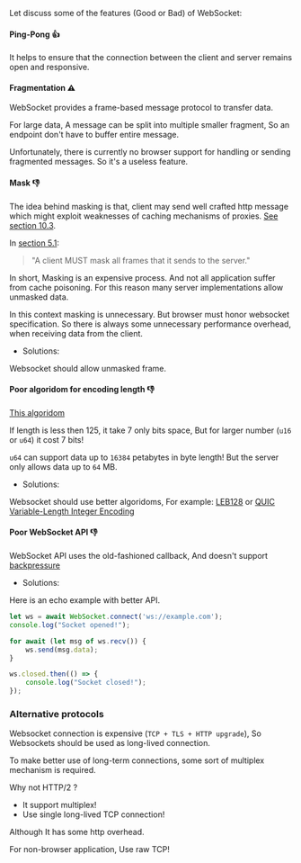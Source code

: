 
Let discuss some of the features (Good or Bad) of WebSocket:

#### Ping-Pong 👍

It helps to ensure that the connection between the client and server remains open and responsive.


#### Fragmentation ⚠️

WebSocket provides a frame-based message protocol to transfer data.

For large data, A message can be split into multiple smaller fragment, So an endpoint
don't have to buffer entire message.

Unfortunately, there is currently no browser support for handling or sending fragmented messages.
So it's a useless feature.


#### Mask 👎

The idea behind masking is that, client may send well crafted http message which 
might exploit weaknesses of caching mechanisms of proxies. [See section 10.3](https://www.rfc-editor.org/rfc/rfc6455#section-10.3).

In [section 5.1](https://www.rfc-editor.org/rfc/rfc6455#section-5.1):

> "A client MUST mask all frames that it sends to the server."

In short, Masking is an expensive process. And not all application suffer from cache poisoning.
For this reason many server implementations allow unmasked data.

In this context masking is unnecessary. But browser must honor websocket specification.
So there is always some unnecessary performance overhead, when receiving data from the client.

- Solutions:

Websocket should allow unmasked frame.


#### Poor algoridom for encoding length 👎

[This algoridom](https://www.rfc-editor.org/rfc/rfc6455#section-5.2)

If length is less then 125, it take 7 only bits space, But for larger number (`u16` or `u64`) it cost 7 bits! 

`u64` can support data up to `16384` petabytes in byte length! But the server only allows data up to `64` MB.


- Solutions: 

Websocket should use better algoridoms, For example: [LEB128](https://en.wikipedia.org/wiki/LEB128) or [QUIC Variable-Length Integer Encoding](https://www.rfc-editor.org/rfc/rfc9000.html#name-variable-length-integer-enc)


#### Poor WebSocket API 👎

WebSocket API uses the old-fashioned callback, And doesn't support [backpressure](https://streams.spec.whatwg.org/#backpressure)

- Solutions:

Here is an echo example with better API. 

```typescript
let ws = await WebSocket.connect('ws://example.com');
console.log("Socket opened!");

for await (let msg of ws.recv()) {
    ws.send(msg.data);
}

ws.closed.then(() => {
    console.log("Socket closed!");
});
```

### Alternative protocols

Websocket connection is expensive (`TCP + TLS + HTTP upgrade`), So Websockets should be used as long-lived connection. 

To make better use of long-term connections, some sort of multiplex mechanism is required.

Why not HTTP/2 ?

- It support multiplex!
- Use single long-lived TCP connection!

Although It has some http overhead.

For non-browser application, Use raw TCP!
